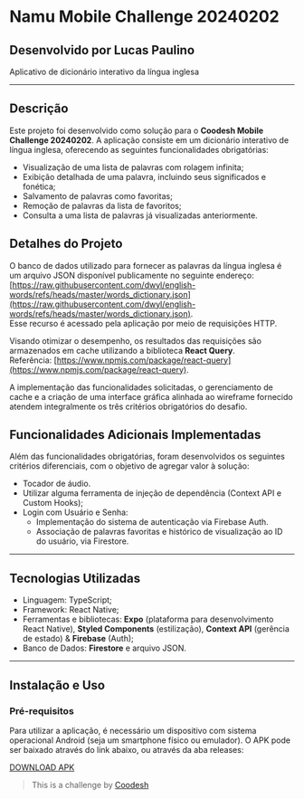 # **Namu Mobile Challenge 20240202**

## **Desenvolvido por Lucas Paulino**

Aplicativo de dicionário interativo da língua inglesa

---

## **Descrição**

Este projeto foi desenvolvido como solução para o **Coodesh Mobile Challenge 20240202**. A aplicação consiste em um dicionário interativo de língua inglesa, oferecendo as seguintes funcionalidades obrigatórias:

- Visualização de uma lista de palavras com rolagem infinita;
- Exibição detalhada de uma palavra, incluindo seus significados e fonética;
- Salvamento de palavras como favoritas;
- Remoção de palavras da lista de favoritos;
- Consulta a uma lista de palavras já visualizadas anteriormente.

## **Detalhes do Projeto**

O banco de dados utilizado para fornecer as palavras da língua inglesa é um arquivo JSON disponível publicamente no seguinte endereço:  
[https://raw.githubusercontent.com/dwyl/english-words/refs/heads/master/words_dictionary.json](https://raw.githubusercontent.com/dwyl/english-words/refs/heads/master/words_dictionary.json).  
Esse recurso é acessado pela aplicação por meio de requisições HTTP.

Visando otimizar o desempenho, os resultados das requisições são armazenados em cache utilizando a biblioteca **React Query**.  
Referência: [https://www.npmjs.com/package/react-query](https://www.npmjs.com/package/react-query).

A implementação das funcionalidades solicitadas, o gerenciamento de cache e a criação de uma interface gráfica alinhada ao wireframe fornecido atendem integralmente os três critérios obrigatórios do desafio.

## **Funcionalidades Adicionais Implementadas**

Além das funcionalidades obrigatórias, foram desenvolvidos os seguintes critérios diferenciais, com o objetivo de agregar valor à solução:

- Tocador de áudio.
- Utilizar alguma ferramenta de injeção de dependência (Context API e Custom Hooks);
- Login com Usuário e Senha:
  - Implementação do sistema de autenticação via Firebase Auth.
  - Associação de palavras favoritas e histórico de visualização ao ID do usuário, via Firestore.

---

## **Tecnologias Utilizadas**

- Linguagem: TypeScript;
- Framework: React Native;
- Ferramentas e bibliotecas: **Expo** (plataforma para desenvolvimento React Native), **Styled Components** (estilização), **Context API** (gerência de estado) & **Firebase** (Auth);
- Banco de Dados: **Firestore** e arquivo JSON.

---

## **Instalação e Uso**

### Pré-requisitos

Para utilizar a aplicação, é necessário um dispositivo com sistema operacional Android (seja um smartphone físico ou emulador). O APK pode ser baixado através do link abaixo, ou através da aba releases:

[DOWNLOAD APK](./releases/namu-mobile-dictionary-lucas-paulino.apk)

> This is a challenge by [Coodesh](https://coodesh.com/)

```

```
